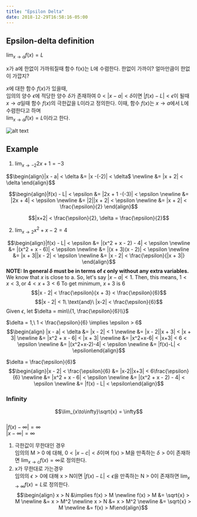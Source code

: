 ```yaml
---
title: "Epsilon Delta"
date: 2018-12-29T16:58:16-05:00
---
```


## Epsilon-delta definition
$\lim_{x\to{a}}f(x) = L$

x가 a에 한없이 가까워질때 함수 f(x)는 L에 수렴한다.
한없이 가까이? 얼마만큼이 한없이 가깝지? 

$x$에 대한 함수 $f(x)$가 있을때,  
임의의 양수 $\epsilon$에 적당한 양수 $\delta$가 존재하여 $0 < |x - a| < \delta$이면 $|f(x) - L| < \epsilon$이 될때  
$x \rightarrow a$일때 함수 $f(x)$의 극한값을 L이라고 정의한다.  이때, 함수 $f(x)$는 $x \rightarrow a$에서 L에 수렴한다고 하며  
$\lim_{x\to{a}}f(x) = L$이라고 한다.


![alt text](https://ds055uzetaobb.cloudfront.net/image_optimizer/ff3edcfc564cc64e74e090606aa07b35aef6660a.png "Epsilon-delta geometric")

## Example
1. $\lim_{x\to{-2}}2x+1 = -3$  

$$\begin{align}|x - a| < \delta &= |x -(-2)| < \delta$ \newline
&= |x + 2| < \delta
\end{align}$$
  
$$\begin{align}|f(x) - L| < \epsilon &= |2x + 1 -(-3)| < \epsilon \newline
&= |2x + 4| < \epsilon \newline
&= |2||x + 2| < \epsilon \newline
&= |x + 2| < \frac{\epsilon}{2}
\end{align}$$

$$|x+2| < \frac{\epsilon}{2}, \delta = \frac{\epsilon}{2}$$

2. $\lim_{x\to{2}}x^2 + x - 2 = 4$

$$\begin{align}|f(x) - L| < \epsilon &= |(x^2 + x - 2) - 4| < \epsilon \newline
&= |(x^2 + x - 6)| < \epsilon \newline
&= |(x + 3)(x - 2)| < \epsilon \newline
&= |x + 3||x - 2| < \epsilon \newline
&= |x - 2| < \frac{\epsilon}{|x + 3|}
\end{align}$$
**NOTE: In general $\delta$ must be in terms of $\epsilon$ only without any extra variables.**
We know that $x$ is close to a. So, let's say $|x - a| < 1$. Then, this means, $1 < x < 3, \text{or}\ 4 < x+3 < 6$
To get minimum, $x + 3\ \text{is}\ 6$
$$|x - 2| < \frac{\epsilon}{x + 3} < \frac{\epsilon}{6}$$
$$|x - 2| < 1\ \text{and}\ |x-2| < \frac{\epsilon}{6}$$
Given $\epsilon$, let $\delta = min\\{1, \frac{\epsilon}{6}\\}$  

$\delta = 1,\ 1 < \frac{\epsilon}{6} \implies \epsilon > 6$
$$\begin{align} |x - a| < \delta &= |x - 2| < 1 \newline
&= |x - 2||x + 3| < |x + 3| \newline
&= |x^2 + x - 6| < |x + 3| \newline
&= |x^2+x-6| < |x+3| < 6 < \epsilon \newline
&= |(x^2+x-2)-4| < \epsilon \newline
&= |f(x)-L| < \epsilon\end{align}$$

$\delta = \frac{\epsilon}{6}$
$$\begin{align}|x - 2| < \frac{\epsilon}{6} &= |x-2||x+3| < 6\frac{\epsilon}{6} \newline
&= |x^2 + x - 6| < \epsilon \newline
&= |(x^2 + x - 2) - 4| < \epsilon \newline
&= |f(x) - L| < \epsilon\end{align}$$

### Infinity
$$\lim_{x\to\infty}\sqrt{x} = \infty$$  
$|f(x) - \infty| = \infty$  
$|x - \infty| = \infty$  

1. 극한값이 무한대인 경우  
임의의 M > 0 에 대해, $0 < |x - c| < \delta$이며 f(x) > M을 만족하는 $\delta > 0$이 존재하면 $\lim_{x\to{c}}f(x) = \infty$로 정의한다.
2. x가 무한대로 가는경우  
임의의 $\epsilon > 0$에 대해 x > N이면 $|f(x) - L| < \epsilon$을 만족하는 N > 0이 존재하면 $\lim_{x\to\infty}f(x) = L$로 정의한다.
$$\begin{align} x > N &\implies f(x) > M \newline
f(x) > M &= \sqrt{x} > M \newline
&= x > M^2 \newline
x > N &= x > M^2 \newline &= \sqrt{x} > M \newline
&= f(x) > M\end{align}$$
